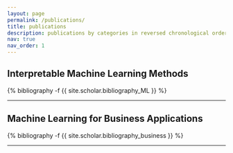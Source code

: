 ```yaml
---
layout: page
permalink: /publications/
title: publications
description: publications by categories in reversed chronological order. generated by jekyll-scholar.
nav: true
nav_order: 1
---
```


## Interpretable Machine Learning Methods
<!-- _pages/publications.md -->
<div class="publications">

{% bibliography -f {{ site.scholar.bibliography_ML }} %}

</div>

---
## Machine Learning for Business Applications
<!-- _pages/publications.md -->
<div class="publications">

{% bibliography -f {{ site.scholar.bibliography_business }} %}

</div>

---
